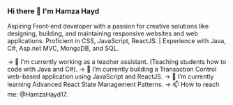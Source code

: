 ### Hi there 👋 I'm Hamza Hayd

Aspiring Front-end developer with a passion for creative solutions like designing, building, and maintaining responsive websites and web applications. Proficient in CSS, JavaScript, ReactJS. | Experience with Java, C#, Asp.net MVC, MongoDB, and SQL.

-> 💼 I'm currently working as a teacher assistant. (Teaching students how to code with Java and C#).
-> 🔭 I’m currently building a Transaction Control web-based application using JavaScript and ReactJS.
-> 🌱 I’m currently learning Advanced React State Management Patterns.
-> 📫 How to reach me: @HamzaHayd17.
